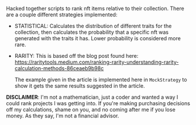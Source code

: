 Hacked together scripts to rank nft items relative to their collection. There are a couple different strategies implemented:
- STATISTICAL: Calculates the distribution of different traits for the collection, then calculates the probability that a specific nft was generated with the traits it has. Lower probability is considered more rare.
- RARITY: This is based off the blog post found here: https://raritytools.medium.com/ranking-rarity-understanding-rarity-calculation-methods-86ceaeb9b98c

  The example given in the article is implemented here in `MockStrategy` to show it gets the same results suggested in the article.

**DISCLAIMER**: I'm not a mathematician, just a coder and wanted a way I could rank projects I was getting into. If you're making purchasing decisions off my calculations, shame on you, and no coming after me if you lose money. As they say, I'm not a financial advisor.